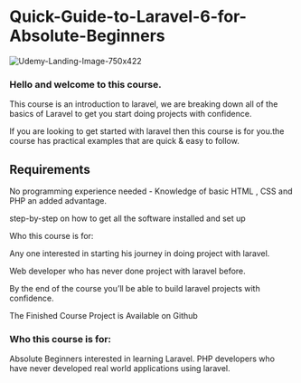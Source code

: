 # Quick-Guide-to-Laravel-6-for-Absolute-Beginners

![Udemy-Landing-Image-750x422](https://user-images.githubusercontent.com/11283502/73844765-4156e580-4832-11ea-8251-4c66e3f9928a.jpg)


### Hello and welcome to this course.

This course is an introduction to laravel, we are breaking down all of the basics of Laravel to get you start doing projects with confidence.

If you are looking to get started with laravel then this course is for you.the course has practical examples that are quick & easy to follow.



## Requirements

No programming experience needed - Knowledge of basic HTML , CSS and PHP an added advantage.

step-by-step on how to get all the software installed and set up

Who this course is for:

Any one interested in starting his journey in doing project with laravel.

Web developer who has never done project with laravel before.



By the end of the course you’ll be able to build laravel projects with confidence.

The Finished Course Project is Available on Github

### Who this course is for:

Absolute Beginners interested in learning Laravel.
PHP developers who have never developed real world applications using laravel.
